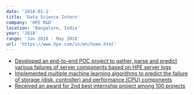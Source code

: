 ```yaml
---
date: '2018-01-1'
title: 'Data Science Intern'
company: 'HPE R&D'
location: 'Bangalore, India'
year: '2018'
range: 'Jan 2018 - May 2018'
url: 'https://www.hpe.com/in/en/home.html'
---
```


<ul>
<a href="https://drive.google.com/file/d/1LwqD3_CGX2qJ4w4R8N1SsbmNiQFrsqq9/view?usp=sharing">
 <li>Developed an end-to-end POC project to gather, parse and predict various failures of server components based on HPE server logs</li>
<li>Implemented multiple machine learning algorithms to predict the failure of storage (disk, controller) and performance (CPU) components</li> 
<li>Received an award for 2nd best internship project among 100 projects</li>
</a>
</ul>
</p>
